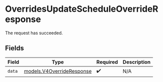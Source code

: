 # OverridesUpdateScheduleOverrideResponse

The request has succeeded.


## Fields

| Field                                                        | Type                                                         | Required                                                     | Description                                                  |
| ------------------------------------------------------------ | ------------------------------------------------------------ | ------------------------------------------------------------ | ------------------------------------------------------------ |
| `data`                                                       | [models.V4OverrideResponse](../models/v4overrideresponse.md) | :heavy_check_mark:                                           | N/A                                                          |